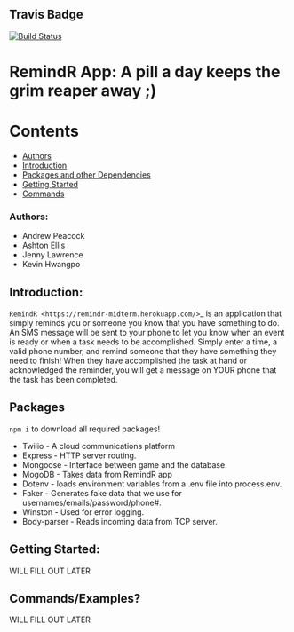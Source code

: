 ## Travis Badge
[![Build Status](https://travis-ci.org/kgamer007/RemindR.svg?branch=master)](https://travis-ci.org/kgamer007/RemindR)

# RemindR App: A pill a day keeps the grim reaper away ;)
# Contents
* [Authors](#authors)
* [Introduction](#introduction)
* [Packages and other Dependencies](#packages)
* [Getting Started](#getting-started)
* [Commands](#commands)
### Authors: 
- Andrew Peacock
- Ashton Ellis
- Jenny Lawrence
- Kevin Hwangpo

## Introduction:
`RemindR <https://remindr-midterm.herokuapp.com/>`_  is an application that simply reminds you or someone you know that you have something to do. An SMS message will be sent to your phone to let you know when an event is ready or when a task needs to be accomplished. Simply enter a time, a valid phone number, and remind someone that they have something they need to finish! When they have accomplished the task at hand or acknowledged the reminder, you will get a message on YOUR phone that the task has been completed. 

## Packages
```npm i``` to download all required packages!
- Twilio - A cloud communications platform
- Express - HTTP server routing.
- Mongoose - Interface between game and the database.
- MogoDB - Takes data from RemindR app
- Dotenv - loads environment variables from a .env file into process.env.
- Faker - Generates fake data that we use for usernames/emails/password/phone#.
- Winston - Used for error logging.
- Body-parser - Reads incoming data from TCP server.

## Getting Started:
WILL FILL OUT LATER

## Commands/Examples?
WILL FILL OUT LATER